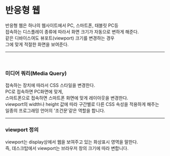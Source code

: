 # 반응형 웹

반응형 웹은 하나의 웹사이트에서 PC, 스마트폰, 태블릿 PC등 </br>
접속하는 디스플레이 종류에 따라서 화면 크기가 자동으로 변하게 해준다.</br>
같은 디바이스여도 뷰포트(viewport) 크기를 변경하는 경우</br>
그에 맞게 적절한 화면을 보여준다.

---
</br>

### 미디어 쿼리(Media Query)

접속하는 장치에 따라서 CSS 스타일을 변경한다.</br>
PC로 접속하면 PC화면에 맞게, </br>
스마트폰으로 접속하면 스마트폰 화면에 맞게 레이아웃을 변경한다.
</br>
viewport의 width나 height 값에 따라 구간별로 다른 CSS 속성을 적용하게 해주는 </br>
일종의 프로그래밍 언어의 '조건문'같은 역할을 합니다.

---

### viewport 정의

viewport는 display상에서 웹을 보여주고 있는 화상표시 영역을 말한다.</br>
즉, 데스크탑에서 viewport는 브라우저 창의 크기에 따라 변합니다.
